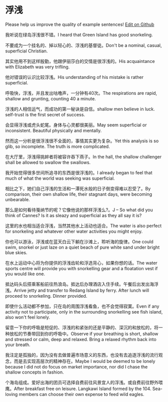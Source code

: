 # 浮浅

Please help us improve the quality of example sentences! [Edit on Github](https://github.com/jiyushe/jiyu-example-sentence-source/blob/main/chinese/fuqian.md)

<p><span class="chinese">我听说在绿岛浮浅很不错。</span><span class="english">I heard that Green Island has good snorkeling.</span></p>

<p><span class="chinese">不要成为一个挂名的、掉以轻心的、浮浅的基督徒。</span><span class="english">Don't be a nominal, casual, superficial Christian.</span></p>

<p><span class="chinese">其实他用不到这样殷勤，他跟伊丽莎白的交情是很浮浅的。</span><span class="english">His acquaintance with Elizabeth was very trifling.</span></p>

<p><span class="chinese">他对错误的认识比较浮浅。</span><span class="english">His understanding of his mistake is rather superficial.</span></p>

<p><span class="chinese">呼吸快，浮浅，并且发出咕噜声，一分钟有40次。</span><span class="english">The respirations are rapid, shallow and grunting, counting 40 a minute.</span></p>

<p><span class="chinese">浮浅的人相信运气，而成功的第一秘诀是自信。</span><span class="english">shallow men believe in luck. self-trust is the first secret of success.</span></p>

<p><span class="chinese">会显得浮浅或虎头蛇尾。身体与心灵都很美丽。</span><span class="english">May seem superficial or inconsistent. Beautiful physically and mentally.</span></p>

<p><span class="chinese">然而这一分析是很浮浅很不全面的，事情其实更为复杂。</span><span class="english">Yet this analysis is so glib, so incomplete. The truth is more complicated.</span></p>

<p><span class="chinese">在大厅里，浮浅得挑衅者将被容许吞下燕子。</span><span class="english">In the hall, the shallow challenger shall be allowed to swallow the swallows.</span></p>

<p><span class="chinese">我开始觉得很多世间所追寻的东西是很浮浅的。</span><span class="english">I already began to feel that much of what the world was seeking was superficial.</span></p>

<p><span class="chinese">相比之下，她们自己浮浅的生活和一潭死水般的日子倒变得难以忍受了。</span><span class="english">By comparison, their own shallow life, their stagnant days, were becoming unbearable.</span></p>

<p><span class="chinese">那么是如何看待戛纳节的呢？它像他说的那样浮浅么?。</span><span class="english">J – So what did you think of Cannes? Is it as sleazy and superficial as they all say it is?</span></p>

<p><span class="chinese">这里的水也相当适合浮浅，当然其他水上活动也适合。</span><span class="english">The water is also perfect for snorkeling and whatever other water activities you might enjoy.</span></p>

<p><span class="chinese">你也可以游泳，浮浅或在蓝天白云下躺在沙滩上，聆听海的旋律。</span><span class="english">One could swim, snorkel or just laze on a quiet beach of pure white sand under bright blue skies.</span></p>

<p><span class="chinese">在水上运动中心将为你提供的浮浅齿轮和浮选背心，如果你想的话。</span><span class="english">The water sports centre will provide you with snorkelling gear and a floatation vest if you would like one.</span></p>

<p><span class="chinese">抵达码头后搭乘客船前往热浪岛。抵达后办理酒店入住手续。午餐后出发出海浮浅。</span><span class="english">Arrive jetty and transfer to Redang Island by ferry. After lunch will proceed to snorkeling. Dinner provided.</span></p>

<p><span class="chinese">即使什么活动都不参加，只在岛的周围浮浅看鱼，也不会觉得寂寞。</span><span class="english">Even if any activity not to participate, only in the surrounding snorkelling see fish island, also won't feel lonely.</span></p>

<p><span class="chinese">留意一下你的呼吸是短促的、浮浅的和紧张的还是平静的、深沉的和放松的，将一种放松的节奏带回到你的呼吸中。</span><span class="english">Observe if your breathing is short, shallow and stressed or calm, deep and relaxed. Bring a relaxed rhythm back into your breath.</span></p>

<p><span class="chinese">我注定是孤独的，因为没有去做普遍市场意义的东西，也没有去追逐浮浅的流行观念，而是去实现高层次的精神存在。</span><span class="english">Maybe I would be deemed to be lonely because I did not do focus on market importance, nor did I chase the shallow concepts in fashion.</span></p>

<p><span class="chinese">个海岛组成。爱好出海的团员可选择自费前往风景宜人的浮浅。或自费前往野外喂鹰。</span><span class="english">After breakfast free on leisure. Langkawi Island formed by the 104. Sea-loving members can choose their own expense to feed wild eagles.</span></p>

